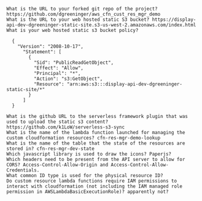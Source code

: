     What is the URL to your forked git repo of the project? https://github.com/dgreeninger/aws_cfn_cust_res_mgr_demo
    What is the URL to your web hosted static S3 bucket? https://display-api-dev-dgreeninger-static-site.s3-us-west-2.amazonaws.com/index.html
    What is your web hosted static s3 bucket policy?

      {
        "Version": "2008-10-17",
          "Statement": [
            {
              "Sid": "PublicReadGetObject",
              "Effect": "Allow",
              "Principal": "*",
              "Action": "s3:GetObject",
              "Resource": "arn:aws:s3:::display-api-dev-dgreeninger-static-site/*"
            }
          ]
      }

    What is the github URL to the serverless framework plugin that was used to upload the static s3 content? https://github.com/k1LoW/serverless-s3-sync
    What is the name of the lambda function launched for managing the custom cloudformation resources? cfn-res-mgr-demo-lookup
    What is the name of the table that the state of the resources are stored in? cfn-res-mgr-dev-state
    Which javascript library is used to draw the icons? Paperjs?
    Which headers need to be present from the API server to allow for CORS? Access-Control-Allow-Origin and Access-Control-Allow-Credentials.
    What common ID type is used for the physical resource ID?
    Do custom resource lambda functions require IAM permissions to interact with cloudformation (not including the IAM managed role permission in AWSLambdaBasicExecutionRole)? apparently not?
